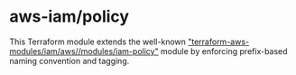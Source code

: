 # aws-iam/policy

This Terraform module extends the well-known 
["terraform-aws-modules/iam/aws//modules/iam-policy"](https://github.com/terraform-aws-modules/terraform-aws-iam/tree/v5.33.0/modules/iam-policy) 
module by enforcing prefix-based naming convention and tagging.
